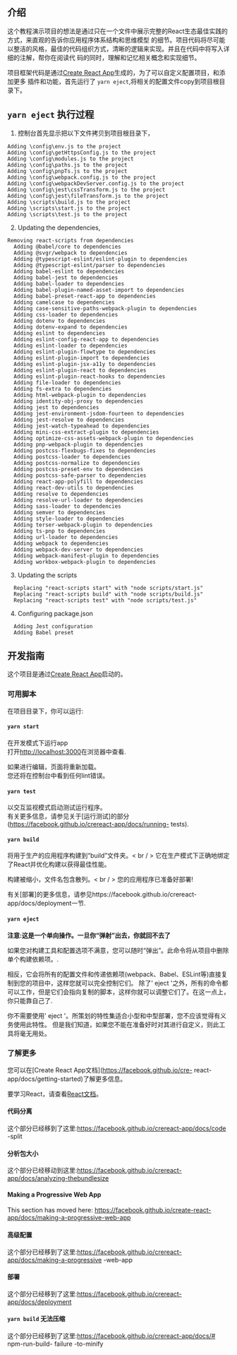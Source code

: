 
## 介绍

这个教程演示项目的想法是通过只在一个文件中展示完整的React生态最佳实践的方式，来直观的告诉你应用程序体系结构和思维模型
的细节。项目代码将尽可能以整洁的风格，最佳的代码组织方式，清晰的逻辑来实现。并且在代码中将写入详细的注解，帮你在阅读代
码的同时，理解和记忆相关概念和实现细节。

项目框架代码是通过[Create React App](https://github.com/facebook/crereact-app)生成的，为了可以自定义配置项目，和添加更多
插件和功能，首先运行了 `yarn eject`,将相关的配置文件copy到项目根目录下。


##  `yarn eject` 执行过程

1. 控制台首先显示把以下文件拷贝到项目根目录下，
```
Adding \config\env.js to the project
Adding \config\getHttpsConfig.js to the project
Adding \config\modules.js to the project
Adding \config\paths.js to the project
Adding \config\pnpTs.js to the project
Adding \config\webpack.config.js to the project
Adding \config\webpackDevServer.config.js to the project
Adding \config\jest\cssTransform.js to the project
Adding \config\jest\fileTransform.js to the project
Adding \scripts\build.js to the project
Adding \scripts\start.js to the project
Adding \scripts\test.js to the project
```

2. Updating the dependencies,

```
Removing react-scripts from dependencies
  Adding @babel/core to dependencies
  Adding @svgr/webpack to dependencies
  Adding @typescript-eslint/eslint-plugin to dependencies
  Adding @typescript-eslint/parser to dependencies
  Adding babel-eslint to dependencies
  Adding babel-jest to dependencies
  Adding babel-loader to dependencies
  Adding babel-plugin-named-asset-import to dependencies
  Adding babel-preset-react-app to dependencies
  Adding camelcase to dependencies
  Adding case-sensitive-paths-webpack-plugin to dependencies
  Adding css-loader to dependencies
  Adding dotenv to dependencies
  Adding dotenv-expand to dependencies
  Adding eslint to dependencies
  Adding eslint-config-react-app to dependencies
  Adding eslint-loader to dependencies
  Adding eslint-plugin-flowtype to dependencies
  Adding eslint-plugin-import to dependencies
  Adding eslint-plugin-jsx-a11y to dependencies
  Adding eslint-plugin-react to dependencies
  Adding eslint-plugin-react-hooks to dependencies
  Adding file-loader to dependencies
  Adding fs-extra to dependencies
  Adding html-webpack-plugin to dependencies
  Adding identity-obj-proxy to dependencies
  Adding jest to dependencies
  Adding jest-environment-jsdom-fourteen to dependencies
  Adding jest-resolve to dependencies
  Adding jest-watch-typeahead to dependencies
  Adding mini-css-extract-plugin to dependencies
  Adding optimize-css-assets-webpack-plugin to dependencies
  Adding pnp-webpack-plugin to dependencies
  Adding postcss-flexbugs-fixes to dependencies
  Adding postcss-loader to dependencies
  Adding postcss-normalize to dependencies
  Adding postcss-preset-env to dependencies
  Adding postcss-safe-parser to dependencies
  Adding react-app-polyfill to dependencies
  Adding react-dev-utils to dependencies
  Adding resolve to dependencies
  Adding resolve-url-loader to dependencies
  Adding sass-loader to dependencies
  Adding semver to dependencies
  Adding style-loader to dependencies
  Adding terser-webpack-plugin to dependencies
  Adding ts-pnp to dependencies
  Adding url-loader to dependencies
  Adding webpack to dependencies
  Adding webpack-dev-server to dependencies
  Adding webpack-manifest-plugin to dependencies
  Adding workbox-webpack-plugin to dependencies

```

3. Updating the scripts

```
  Replacing "react-scripts start" with "node scripts/start.js"
  Replacing "react-scripts build" with "node scripts/build.js"
  Replacing "react-scripts test" with "node scripts/test.js"
```

4. Configuring package.json

```
  Adding Jest configuration
  Adding Babel preset
```

## 开发指南

这个项目是通过[Create React App](https://github.com/facebook/crereact-app)启动的。

### 可用脚本

在项目目录下，你可以运行:

#### `yarn start`

在开发模式下运行app <br />
打开[http://localhost:3000](http://localhost:3000)在浏览器中查看.

如果进行编辑，页面将重新加载。<br />
您还将在控制台中看到任何lint错误。

#### `yarn test`

以交互监视模式启动测试运行程序。<br />
有关更多信息，请参见关于[运行测试]的部分(https://facebook.github.io/crereact-app/docs/running- tests).

#### `yarn build`

将用于生产的应用程序构建到“build”文件夹。< br / >
它在生产模式下正确地绑定了React并优化构建以获得最佳性能。

构建被缩小，文件名包含散列。< br / >
您的应用程序已准备好部署!

有关[部署]的更多信息，请参见https://facebook.github.io/crereact-app/docs/deployment一节.

#### `yarn eject`

**注意:这是一个单向操作。一旦你“弹射”出去，你就回不去了**

如果您对构建工具和配置选项不满意，您可以随时“弹出”。此命令将从项目中删除单个构建依赖项。.

相反，它会将所有的配置文件和传递依赖项(webpack、Babel、ESLint等)直接复制到您的项目中，这样您就可以完全控制它们。
除了' eject '之外，所有的命令都可以工作，但是它们会指向复制的脚本，这样你就可以调整它们了。在这一点上，你只能靠自己了.

你不需要使用' eject '。所策划的特性集适合小型和中型部署，您不应该觉得有义务使用此特性。
但是我们知道，如果您不能在准备好时对其进行自定义，则此工具将毫无用处。

### 了解更多

您可以在[Create React App文档](https://facebook.github.io/cre- react-app/docs/getting-started)了解更多信息。

要学习React，请查看[React文档](https://reactjs.org/)。

#### 代码分离

这个部分已经移到了这里:https://facebook.github.io/crereact-app/docs/code -split

#### 分析包大小

这个部分已经移动到这里:https://facebook.github.io/crereact-app/docs/analyzing-thebundlesize

#### Making a Progressive Web App

This section has moved here: https://facebook.github.io/create-react-app/docs/making-a-progressive-web-app

#### 高级配置

这个部分已经移到了这里:https://facebook.github.io/crereact-app/docs/making-a-progressive -web-app

#### 部署

这个部分已经移到了这里:https://facebook.github.io/crereact-app/docs/deployment

#### `yarn build` 无法压缩

这个部分已经移到了这里:https://facebook.github.io/crereact-app/docs/# npm-run-build- failure -to-minify
